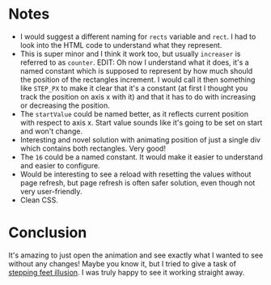 # Notes
- I would suggest a different naming for `rects` variable and `rect`. I had to
    look into the HTML code to understand what they represent.
- This is super minor and I think it work too, but usually `increaser` is
    referred to as `counter`. EDIT: Oh now I understand what it does, it's a
    named constant which is supposed to represent by how much should the
    position of the rectangles increment. I would call it then something like
    `STEP_PX` to make it clear that it's a constant (at first I thought you
    track the position on axis x with it) and that it has to do with increasing
    or decreasing the position.
- The `startValue` could be named better, as it reflects current position with
    respect to axis x. Start value sounds like it's going to be set on start and
    won't change.
- Interesting and novel solution with animating position of just a single div
    which contains both rectangles. Very good!
- The `16` could be a named constant. It would make it easier to understand and
    easier to configure.
- Would be interesting to see a reload with resetting the values without page
    refresh, but page refresh is often safer solution, even though not very
    user-friendly.
- Clean CSS.

# Conclusion
It's amazing to just open the animation and see exactly what I wanted to see
without any changes! Maybe you know it, but I tried to give a task of 
[stepping feet illusion][wiki-stepping-feet]. I was truly happy to see it
working straight away.

<!-- Invisible List of References -->
[wiki-stepping-feet]: https://en.wikipedia.org/wiki/Stepping_Feet_Illusion
